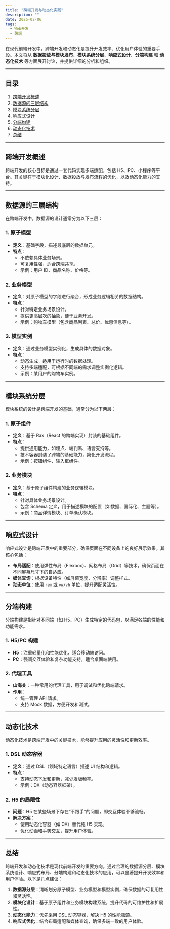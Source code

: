 ```yaml
---
title: "跨端开发与动态化实践"
description: ""
date: 2025-02-06
tags:
  - Web开发
  - 跨端
---
```


在现代前端开发中，跨端开发和动态化是提升开发效率、优化用户体验的重要手段。本文将从 **数据投放与模块发布**、**模块系统分层**、**响应式设计**、**分端构建** 和 **动态化技术** 等方面展开讨论，并提供详细的分析和组织。

---

## 目录

1. [跨端开发概述](#跨端开发概述)
2. [数据源的三层结构](#数据源的三层结构)
3. [模块系统分层](#模块系统分层)
4. [响应式设计](#响应式设计)
5. [分端构建](#分端构建)
6. [动态化技术](#动态化技术)
7. [总结](#总结)

---

## 跨端开发概述

跨端开发的核心目标是通过一套代码实现多端适配，包括 H5、PC、小程序等平台。其关键在于模块化设计、数据投放与发布流程的优化，以及动态化能力的支持。

---

## 数据源的三层结构

在跨端开发中，数据源的设计通常分为以下三层：

### 1. 原子模型
- **定义**：基础字段，描述最底层的数据单元。
- **特点**：
  - 不依赖具体业务场景。
  - 可复用性强，适合跨端共享。
  - 示例：用户 ID、商品名称、价格等。

### 2. 业务模型
- **定义**：对原子模型的字段进行聚合，形成业务逻辑相关的数据结构。
- **特点**：
  - 针对特定业务场景设计。
  - 提供更高层次的抽象，便于业务开发。
  - 示例：购物车模型（包含商品列表、总价、优惠信息等）。

### 3. 模型实例
- **定义**：通过业务模型实例化，生成具体的数据对象。
- **特点**：
  - 动态生成，适用于运行时的数据处理。
  - 支持多端适配，可根据不同端的需求调整实例化逻辑。
  - 示例：某用户的购物车实例。

---

## 模块系统分层

模块系统的设计是跨端开发的基础，通常分为以下两层：

### 1. 原子组件
- **定义**：基于 Rax（React 的跨端实现）封装的基础组件。
- **特点**：
  - 提供通用能力，如埋点、端判断、语言支持等。
  - 技术容器封装了跨端的基础能力，简化开发流程。
  - 示例：按钮组件、输入框组件。

### 2. 业务模块
- **定义**：基于原子组件构建的业务逻辑模块。
- **特点**：
  - 针对具体业务场景设计。
  - 包含 Schema 定义，用于描述模块的配置（如数据、国际化、主题等）。
  - 示例：商品详情模块、订单确认模块。

---

## 响应式设计

响应式设计是跨端开发中的重要部分，确保页面在不同设备上的良好展示效果。其核心包括：

- **布局适配**：使用弹性布局（Flexbox）、网格布局（Grid）等技术，确保页面在不同屏幕尺寸下的自适应。
- **媒体查询**：根据设备特性（如屏幕宽度、分辨率）调整样式。
- **动态单位**：使用 `rem` 或 `vw/vh` 单位，提升适配灵活性。

---

## 分端构建

分端构建是指针对不同端（如 H5、PC）生成特定的代码包，以满足各端的性能和功能需求。

### 1. H5/PC 构建
- **H5**：注重轻量化和性能优化，适合移动端访问。
- **PC**：强调交互体验和复杂功能支持，适合桌面端使用。

### 2. 代理工具
- **山海关**：一种常用的代理工具，用于调试和优化跨端请求。
- **作用**：
  - 统一管理 API 请求。
  - 支持 Mock 数据，方便开发和测试。

---

## 动态化技术

动态化技术是跨端开发中的关键技术，能够提升应用的灵活性和更新效率。

### 1. DSL 动态容器
- **定义**：通过 DSL（领域特定语言）描述 UI 结构和逻辑。
- **特点**：
  - 支持动态下发和更新，减少发版频率。
  - 示例：DX（动态容器框架）。

### 2. H5 的局限性
- **问题**：H5 在某些场景下存在“不跟手”的问题，即交互体验不够流畅。
- **解决方案**：
  - 使用动态化容器（如 DX）替代纯 H5 实现。
  - 优化动画和手势交互，提升用户体验。

---

## 总结

跨端开发和动态化技术是现代前端开发的重要方向。通过合理的数据源分层、模块系统设计、响应式布局、分端构建和动态化技术的应用，可以显著提升开发效率和用户体验。以下是几点建议：

1. **数据源分层**：清晰划分原子模型、业务模型和模型实例，确保数据的可复用性和灵活性。
2. **模块化设计**：基于原子组件和业务模块构建系统，提升代码的可维护性和扩展性。
3. **动态化能力**：优先采用 DSL 动态容器，解决 H5 的性能瓶颈。
4. **响应式优化**：结合布局适配和媒体查询，确保多端一致的用户体验。